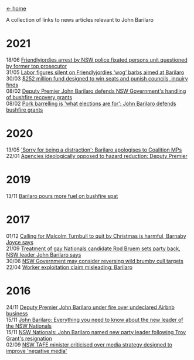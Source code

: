 [← home](https://porkbarilaro.info)  

A collection of links to news articles relevant to John Barilaro

# 2021
18/06 [Friendlyjordies arrest by NSW police fixated persons unit questioned by former top prosecutor](https://www.theguardian.com/australia-news/2021/jun/18/friendlyjordies-arrest-by-nsw-police-fixated-persons-unit-questioned-by-former-top-prosecutor)  
31/05 [Labor figures silent on Friendlyjordies ‘wog’ barbs aimed at Barilaro](https://www.smh.com.au/national/labor-figures-silent-on-friendlyjordies-wog-barbs-aimed-at-barilaro-20210530-p57wg5.html)  
30/03 [$252 million fund designed to win seats and punish councils, inquiry finds](https://www.smh.com.au/national/nsw/252-million-fund-designed-to-win-seats-and-punish-councils-inquiry-finds-20210330-p57f8p.html)  
08/02 [Deputy Premier John Barilaro defends NSW Government's handling of bushfire recovery grants](https://www.abc.net.au/news/2021-02-08/nsw-government-john-barilaro-defends-bushfire-recovery-grants/13131130)  
08/02 [Pork barrelling is 'what elections are for': John Barilaro defends bushfire grants](https://www.theguardian.com/australia-news/2021/feb/08/nsw-deputy-premier-john-barilaro-defends-bushfire-grants-program-against-claims-of-pork-barrelling)  

# 2020
13/05 ['Sorry for being a distraction': Barilaro apologises to Coalition MPs](https://www.smh.com.au/politics/nsw/sorry-for-being-a-distraction-barilaro-apologises-to-coalition-mps-20200512-p54s8z.html)  
22/01 [Agencies ideologically opposed to hazard reduction: Deputy Premier](https://www.smh.com.au/politics/nsw/barilaro-accuses-government-agencies-of-ideological-opposition-to-hazard-reduction-20200122-p53tns.html)  

# 2019
13/11 [Barilaro pours more fuel on bushfire spat](https://www.canberratimes.com.au/story/6491091/barilaro-pours-more-fuel-on-bushfire-spat/)  

# 2017
01/12 [Calling for Malcolm Turnbull to quit by Christmas is harmful, Barnaby Joyce says](https://www.abc.net.au/news/2017-12-01/barilaro-calls-on-malcolm-turnbull-to-resign/9214134)  
21/09 [Treatment of gay Nationals candidate Rod Bruem sets party back, NSW leader John Barilaro says](https://www.abc.net.au/news/2017-09-21/john-barilaro-says-treatment-of-rod-bruem-sets-party-back/8968890)  
30/06 [NSW Government may consider reversing wild brumby cull targets](https://www.abc.net.au/news/rural/2017-06-30/nsw-government-looks-to-cut-will-brumby-cull-targets/8652478)  
22/04 [Worker exploitation claim misleading: Barilaro](https://www.illawarramercury.com.au/story/4613337/worker-exploitation-claim-misleading-barilaro/)  

# 2016
24/11 [Deputy Premier John Barilaro under fire over undeclared Airbnb business](https://www.smh.com.au/national/nsw/deputy-premier-john-barilaro-under-fire-over-undeclared-airbnb-business-20161124-gswqdu.html)  
15/11 [John Barilaro: Everything you need to know about the new leader of the NSW Nationals](https://www.abc.net.au/news/2016-11-15/john-barilaro-new-nationals-leader-member-for-monaro/8026308)  
15/11 [NSW Nationals: John Barilaro named new party leader following Troy Grant's resignation](https://www.abc.net.au/news/2016-11-15/john-barilaro-new-leader-nsw-nationals/8025704)  
02/09 [NSW TAFE minister criticised over media strategy designed to improve 'negative media'](https://www.abc.net.au/news/2016-09-02/nsw-tafe-media-strategy-criticised-by-state-opposition/7808704)  

